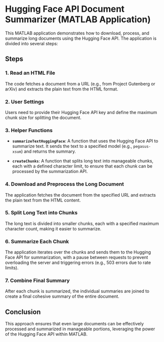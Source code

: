 # Hugging Face API Document Summarizer (MATLAB Application)

This MATLAB application demonstrates how to download, process, and summarize long documents using the Hugging Face API. The application is divided into several steps:

## Steps

### 1. Read an HTML File
The code fetches a document from a URL (e.g., from Project Gutenberg or arXiv) and extracts the plain text from the HTML format.

### 2. User Settings
Users need to provide their Hugging Face API key and define the maximum chunk size for splitting the document.

### 3. Helper Functions

- **`summarizeTextHuggingFace`**: A function that uses the Hugging Face API to summarize text. It sends the text to a specified model (e.g., `pegasus-xsum`) and returns the summary.
  
- **`createChunks`**: A function that splits long text into manageable chunks, each with a defined character limit, to ensure that each chunk can be processed by the summarization API.

### 4. Download and Preprocess the Long Document
The application fetches the document from the specified URL and extracts the plain text from the HTML content.

### 5. Split Long Text into Chunks
The long text is divided into smaller chunks, each with a specified maximum character count, making it easier to summarize.

### 6. Summarize Each Chunk
The application iterates over the chunks and sends them to the Hugging Face API for summarization, with a pause between requests to prevent overloading the server and triggering errors (e.g., 503 errors due to rate limits).

### 7. Combine Final Summary
After each chunk is summarized, the individual summaries are joined to create a final cohesive summary of the entire document.

## Conclusion
This approach ensures that even large documents can be effectively processed and summarized in manageable portions, leveraging the power of the Hugging Face API within MATLAB.
